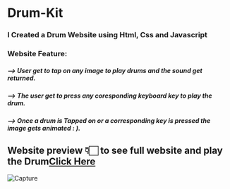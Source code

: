 # Drum-Kit

### I Created a Drum Website using Html, Css and Javascript

### Website Feature:
##### --> User get to tap on any image to play drums and the sound get returned.
##### --> The user get to press any coresponding keyboard key to play the drum.
##### --> Once a drum is Tapped on or a corresponding key is pressed the image gets animated : ).

 ## Website preview 👇🏻 to see full website and play the Drum[Click Here]() 
 
![Capture](https://user-images.githubusercontent.com/107508295/174457017-b9ef367c-0603-403b-9dd4-b50bdda856a7.PNG)
